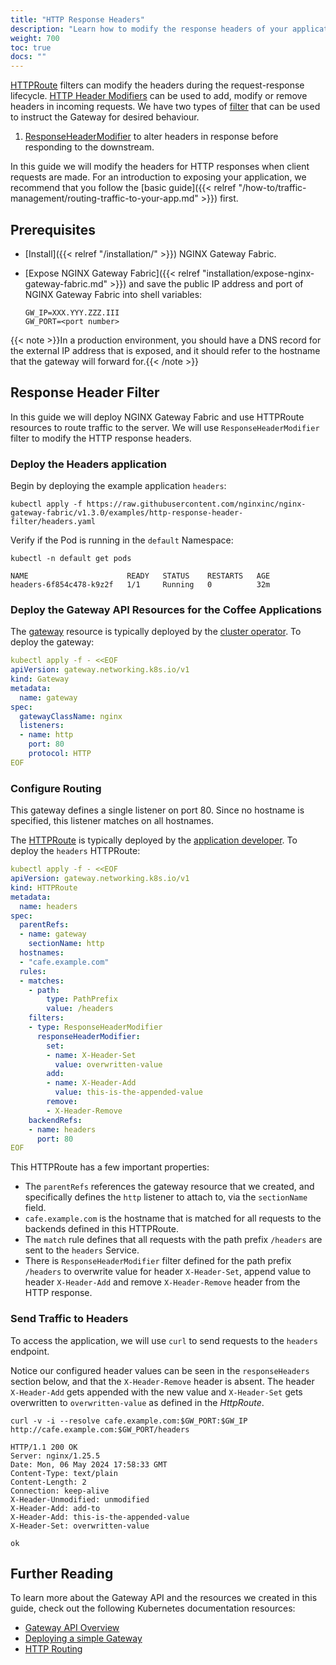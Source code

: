 ```yaml
---
title: "HTTP Response Headers"
description: "Learn how to modify the response headers of your application using NGINX Gateway Fabric."
weight: 700
toc: true
docs: ""
---
```


[HTTPRoute](https://gateway-api.sigs.k8s.io/api-types/httproute/) filters can modify the headers during the request-response lifecycle. [HTTP Header Modifiers](https://gateway-api.sigs.k8s.io/guides/http-header-modifier/?h=request#http-header-modifiers) can be used to add, modify or remove headers in incoming requests. We have two types of [filter](https://gateway-api.sigs.k8s.io/api-types/httproute/#filters-optional) that can be used to instruct the Gateway for desired behaviour.

1. [ResponseHeaderModifier](https://gateway-api.sigs.k8s.io/guides/http-header-modifier/?h=request#http-response-header-modifier) to alter headers in response before responding to the downstream.


In this guide we will modify the headers for HTTP responses when client requests are made. For an introduction to exposing your application, we recommend that you follow the [basic guide]({{< relref "/how-to/traffic-management/routing-traffic-to-your-app.md" >}}) first.


## Prerequisites

- [Install]({{< relref "/installation/" >}}) NGINX Gateway Fabric.
- [Expose NGINX Gateway Fabric]({{< relref "installation/expose-nginx-gateway-fabric.md" >}}) and save the public IP
  address and port of NGINX Gateway Fabric into shell variables:

   ```text
   GW_IP=XXX.YYY.ZZZ.III
   GW_PORT=<port number>
   ```

{{< note >}}In a production environment, you should have a DNS record for the external IP address that is exposed, and it should refer to the hostname that the gateway will forward for.{{< /note >}}


## Response Header Filter

In this guide we will deploy NGINX Gateway Fabric and use HTTPRoute resources to route traffic to the server. We will use `ResponseHeaderModifier` filter to modify the HTTP response headers.


### Deploy the Headers application

Begin by deploying the example application `headers`:

   ```shell
   kubectl apply -f https://raw.githubusercontent.com/nginxinc/nginx-gateway-fabric/v1.3.0/examples/http-response-header-filter/headers.yaml
   ```

Verify if the Pod is running in the `default` Namespace:

   ```shell
   kubectl -n default get pods
   ```

   ```text
   NAME                      READY   STATUS    RESTARTS   AGE
   headers-6f854c478-k9z2f   1/1     Running   0          32m
   ```

### Deploy the Gateway API Resources for the Coffee Applications


The [gateway](https://gateway-api.sigs.k8s.io/api-types/gateway/) resource is typically deployed by the [cluster operator](https://gateway-api.sigs.k8s.io/concepts/roles-and-personas/#roles-and-personas_1). To deploy the gateway:

```yaml
kubectl apply -f - <<EOF
apiVersion: gateway.networking.k8s.io/v1
kind: Gateway
metadata:
  name: gateway
spec:
  gatewayClassName: nginx
  listeners:
  - name: http
    port: 80
    protocol: HTTP
EOF
```

### Configure Routing

This gateway defines a single listener on port 80. Since no hostname is specified, this listener matches on all hostnames.

The [HTTPRoute](https://gateway-api.sigs.k8s.io/api-types/httproute/) is typically deployed by the [application developer](https://gateway-api.sigs.k8s.io/concepts/roles-and-personas/#roles-and-personas_1). To deploy the `headers` HTTPRoute:

```yaml
kubectl apply -f - <<EOF
apiVersion: gateway.networking.k8s.io/v1
kind: HTTPRoute
metadata:
  name: headers
spec:
  parentRefs:
  - name: gateway
    sectionName: http
  hostnames:
  - "cafe.example.com"
  rules:
  - matches:
    - path:
        type: PathPrefix
        value: /headers
    filters:
    - type: ResponseHeaderModifier
      responseHeaderModifier:
        set:
        - name: X-Header-Set
          value: overwritten-value
        add:
        - name: X-Header-Add
          value: this-is-the-appended-value
        remove:
        - X-Header-Remove
    backendRefs:
    - name: headers
      port: 80
EOF
```

This HTTPRoute has a few important properties:

- The `parentRefs` references the gateway resource that we created, and specifically defines the `http` listener to attach to, via the `sectionName` field.
- `cafe.example.com` is the hostname that is matched for all requests to the backends defined in this HTTPRoute.
- The `match` rule defines that all requests with the path prefix `/headers` are sent to the `headers` Service.
- There is `ResponseHeaderModifier` filter defined for the path prefix `/headers` to overwrite value for header `X-Header-Set`, append value to header `X-Header-Add` and remove `X-Header-Remove` header from the HTTP response.


### Send Traffic to Headers

To access the application, we will use `curl` to send requests to the `headers` endpoint.

Notice our configured header values can be seen in the `responseHeaders` section below, and that the `X-Header-Remove` header is absent. The header `X-Header-Add` gets appended with the new value and `X-Header-Set` gets overwritten to `overwritten-value` as defined in the *HttpRoute*.

```shell
curl -v -i --resolve cafe.example.com:$GW_PORT:$GW_IP http://cafe.example.com:$GW_PORT/headers
```

```text
HTTP/1.1 200 OK
Server: nginx/1.25.5
Date: Mon, 06 May 2024 17:58:33 GMT
Content-Type: text/plain
Content-Length: 2
Connection: keep-alive
X-Header-Unmodified: unmodified
X-Header-Add: add-to
X-Header-Add: this-is-the-appended-value
X-Header-Set: overwritten-value

ok
```


## Further Reading

To learn more about the Gateway API and the resources we created in this guide, check out the following Kubernetes documentation resources:

- [Gateway API Overview](https://gateway-api.sigs.k8s.io/concepts/api-overview/)
- [Deploying a simple Gateway](https://gateway-api.sigs.k8s.io/guides/simple-gateway/)
- [HTTP Routing](https://gateway-api.sigs.k8s.io/guides/http-routing/)

